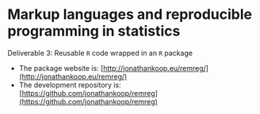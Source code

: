 # Markup languages and reproducible programming in statistics

Deliverable 3: Reusable `R` code wrapped in an `R` package

- The package website is: [http://jonathankoop.eu/remreg/](http://jonathankoop.eu/remreg/)
- The development repository is: [https://github.com/jonathankoop/remreg](https://github.com/jonathankoop/remreg) 